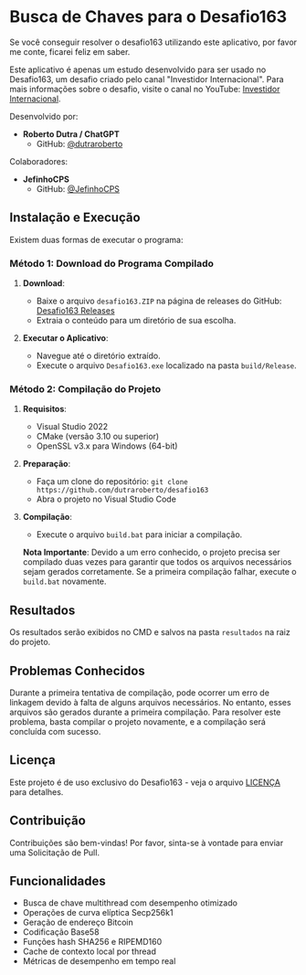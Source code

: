 # Busca de Chaves para o Desafio163

Se você conseguir resolver o desafio163 utilizando este aplicativo, por favor me conte, ficarei feliz em saber.

Este aplicativo é apenas um estudo desenvolvido para ser usado no Desafio163, um desafio criado pelo canal "Investidor Internacional". Para mais informações sobre o desafio, visite o canal no YouTube: [Investidor Internacional](https://www.youtube.com/@InvestidorInternacional).

Desenvolvido por:
- **Roberto Dutra / ChatGPT**
  - GitHub: [@dutraroberto](https://github.com/dutraroberto)

Colaboradores:
- **JefinhoCPS**
  - GitHub: [@JefinhoCPS](https://github.com/jmr2704)

## Instalação e Execução

Existem duas formas de executar o programa:

### Método 1: Download do Programa Compilado

1. **Download**:
   - Baixe o arquivo `desafio163.ZIP` na página de releases do GitHub: [Desafio163 Releases](https://github.com/dutraroberto/desafio163/releases/tag/v0.2-beta)
   - Extraia o conteúdo para um diretório de sua escolha.

2. **Executar o Aplicativo**:
   - Navegue até o diretório extraído.
   - Execute o arquivo `Desafio163.exe` localizado na pasta `build/Release`.

### Método 2: Compilação do Projeto

1. **Requisitos**:
   - Visual Studio 2022
   - CMake (versão 3.10 ou superior)
   - OpenSSL v3.x para Windows (64-bit)

2. **Preparação**:
   - Faça um clone do repositório: `git clone https://github.com/dutraroberto/desafio163`
   - Abra o projeto no Visual Studio Code

3. **Compilação**:
   - Execute o arquivo `build.bat` para iniciar a compilação.
   
   **Nota Importante**: Devido a um erro conhecido, o projeto precisa ser compilado duas vezes para garantir que todos os arquivos necessários sejam gerados corretamente. Se a primeira compilação falhar, execute o `build.bat` novamente.

## Resultados
Os resultados serão exibidos no CMD e salvos na pasta `resultados` na raiz do projeto.

## Problemas Conhecidos

Durante a primeira tentativa de compilação, pode ocorrer um erro de linkagem devido à falta de alguns arquivos necessários. No entanto, esses arquivos são gerados durante a primeira compilação. Para resolver este problema, basta compilar o projeto novamente, e a compilação será concluída com sucesso.

## Licença
Este projeto é de uso exclusivo do Desafio163 - veja o arquivo [LICENÇA](LICENÇA) para detalhes.

## Contribuição
Contribuições são bem-vindas! Por favor, sinta-se à vontade para enviar uma Solicitação de Pull.

## Funcionalidades
- Busca de chave multithread com desempenho otimizado
- Operações de curva elíptica Secp256k1
- Geração de endereço Bitcoin
- Codificação Base58
- Funções hash SHA256 e RIPEMD160
- Cache de contexto local por thread
- Métricas de desempenho em tempo real